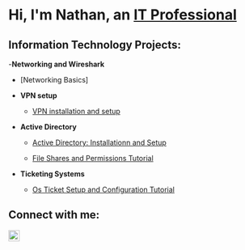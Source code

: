 <h1>Hi, I'm Nathan, an <a href="https://https://www.linkedin.com/in/nathan-thomson-4802b1261/">IT Professional</a></h1>

<h2> Information Technology Projects:</h2>

-<b>Networking and Wireshark</b>
  - [Networking Basics]

- <b>VPN setup</b>
  - [VPN installation and setup](https://github.com/NathanThomson1492/nathanthomsonvpn)
  
- <b>Active Directory</b>

  - [Active Directory: Installationn and Setup](https://github.com/NathanThomson1492/Active-Directory-Installation-and-Setup)
  
  - [File Shares and Permissions Tutorial](https://github.com/NathanThomson1492/File-Shares-and-Permissions)
 
- <b>Ticketing Systems</b>
  - [Os Ticket Setup and Configuration Tutorial](https://github.com/NathanThomson1492/OS-Ticket-tutorial) 
  

  

<h2>Connect with me:</h2>


[<img align="left" alt="Josh | LinkedIn" width="22px" src="https://cdn.jsdelivr.net/npm/simple-icons@v3/icons/linkedin.svg" />][linkedin]




[linkedin]: https://linkedin.com/in/nathan-thomson-4802b1261/
